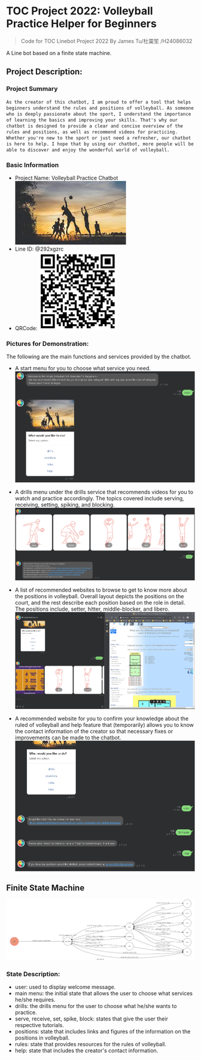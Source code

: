 # TOC Project 2022: Volleyball Practice Helper for Beginners

> Code for TOC Linebot Project 2022
> By James Tu/杜霙笙 /H24086032

A Line bot based on a finite state machine. 

## Project Description: 
### Project Summary 
	As the creator of this chatbot, I am proud to offer a tool that helps beginners understand the rules and positions of volleyball. As someone who is deeply passionate about the sport, I understand the importance of learning the basics and improving your skills. That's why our chatbot is designed to provide a clear and concise overview of the rules and positions, as well as recommend videos for practicing. Whether you're new to the sport or just need a refresher, our chatbot is here to help. I hope that by using our chatbot, more people will be able to discover and enjoy the wonderful world of volleyball.

### Basic Information
+ Project Name: Volleyball Practice Chatbot
![fsm](./img/volleyball.jpg)
+ Line ID: @292xgzrc
+ QRCode: ![fsm](./img/qrcode.png)

### Pictures for Demonstration: 
The following are the main functions and services provided by the chatbot.
+ A start menu for you to choose what service you need. 
![fsm](./img/start.png)

+ A drills menu under the drills service that recommends videos for you to watch and practice accordingly. The topics covered include serving, receiving, setting, spiking, and blocking.  
![fsm](./img/drills.png)

+ A list of recommended websites to browse to get to know more about the positions in volleyball. Overall layout depicts the positions on the court, and the rest describe each position based on the role in detail. The positions include, setter, hitter, middle-blocker, and libero. 
![fsm](./img/positions.png)

+ A recommended website for you to confirm your knowledge about the ruled of volleyball and help feature that (temporarily) allows you to know the contact information of the creator so that necessary fixes or improvements can be made to the chatbot. 
![fsm](./img/rules_help.png)


## Finite State Machine
![fsm](./img/fsm.png)
### State Description:
+ user: used to display welcome message.
+ main menu: the initial state that allows the user to choose what services he/she requires.
+ drills: the drills menu for the user to choose what he/she wants to practice. 
+ serve, receive, set, spike, block: states that give the user their respective tutorials. 
+ positions: state that includes links and figures of the information on the positions in volleyball. 
+ rules: state that provides resources for the rules of volleyball. 
+ help: state that includes the creator's contact information. 


